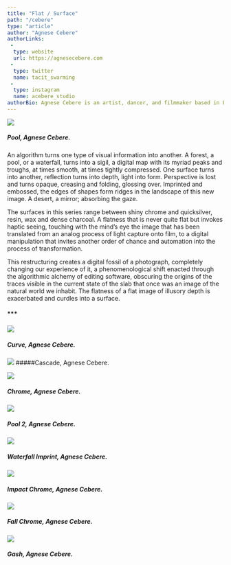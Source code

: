 ```yaml
---
title: "Flat / Surface"
path: "/cebere"
type: "article"
author: "Agnese Cebere"
authorLinks:
 -
  type: website
  url: https://agnesecebere.com
 -
  type: twitter
  name: tacit_swarming
 -
  type: instagram
  name: acebere_studio
authorBio: Agnese Cebere is an artist, dancer, and filmmaker based in Eugene, Oregon.  Originally from Latvia, Agnese grew up in Sweden, and earned her BA in Intermedia Art at Edinburgh College of Art, Scotland. She recently finished her MA in Media Studies at The New School, New York, where her research has focused on embodiment and technology as they converge in screendance. Her filmmaking experience lies in live performance capture and editing, as well as experimental video art.
---
```


![](/artwork/imgCebere01.jpg)[](#)
##### Pool, Agnese Cebere.

An algorithm turns one type of visual information into another. A forest, a pool, or a waterfall, turns into a sigil, a digital map with its myriad peaks and troughs, at times smooth, at times tightly compressed. One surface turns into another, reflection turns into depth, light into form. Perspective is lost and turns opaque, creasing and folding, glossing over. Imprinted and embossed, the edges of shapes form ridges in the landscape of this new image. A desert, a mirror; absorbing the gaze.

The surfaces in this series range between shiny chrome and quicksilver, resin, wax and dense charcoal. A flatness that is never quite flat but invokes haptic seeing, touching with the mind’s eye the image that has been translated from an analog process of light capture onto film, to a digital manipulation that invites another order of chance and automation into the process of transformation.

This restructuring creates a digital fossil of a photograph, completely changing our experience of it, a phenomenological shift enacted through the algorithmic alchemy of editing software, obscuring the origins of the traces visible in the current state of the slab that once was an image of the natural world we inhabit. The flatness of a flat image of illusory depth is exacerbated and curdles into a surface.


#### ***

![](/artwork/imgCebere02.jpg)[](#)
##### Curve, Agnese Cebere.

![](/artwork/imgCebere03.jpg)[](#)
#####Cascade, Agnese Cebere.


![](/artwork/imgCebere04.jpg)[](#)
##### Chrome, Agnese Cebere.


![](/artwork/imgCebere05.jpg)[](#)
##### Pool 2, Agnese Cebere.


![](/artwork/imgCebere06.jpg)[](#)
##### Waterfall Imprint, Agnese Cebere.

![](/artwork/imgCebere07.jpg)[](#)
##### Impact Chrome, Agnese Cebere.

![](/artwork/imgCebere08.jpg)[](#)
##### Fall Chrome, Agnese Cebere.

![](/artwork/imgCebere09.png)[](#)
##### Gash, Agnese Cebere.
